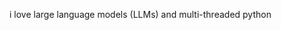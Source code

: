 <!-- [![Veer's GitHub Header](./assets/new-header.png)](https://veerbia.github.io) -->
i love large language models (LLMs) and multi-threaded python
